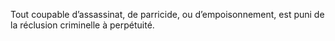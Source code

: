Tout coupable d’assassinat, de parricide, ou d’empoisonnement, est puni de la réclusion criminelle à perpétuité.